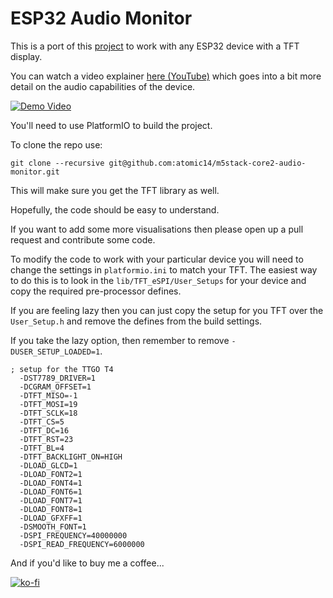 # ESP32 Audio Monitor

This is a port of this [project](https://github.com/atomic14/m5stack-core2-audio-monitor) to work with any ESP32 device with a TFT display.

You can watch a video explainer [here (YouTube)](https://www.youtube.com/watch?v=CwIWpBqa-nM) which goes into a bit more detail on the audio capabilities of the device.

[![Demo Video](https://img.youtube.com/vi/CwIWpBqa-nM/0.jpg)](https://www.youtube.com/watch?v=CwIWpBqa-nM)

You'll need to use PlatformIO to build the project.

To clone the repo use:

```
git clone --recursive git@github.com:atomic14/m5stack-core2-audio-monitor.git
```

This will make sure you get the TFT library as well.

Hopefully, the code should be easy to understand.

If you want to add some more visualisations then please open up a pull request and contribute some code.

To modify the code to work with your particular device you will need to change the settings in `platformio.ini` to match your TFT. The easiest way to do this is to look in the `lib/TFT_eSPI/User_Setups` for your device and copy the required pre-processor defines.

If you are feeling lazy then you can just copy the setup for you TFT over the `User_Setup.h` and remove the defines from the build settings.

If you take the lazy option, then remember to remove `-DUSER_SETUP_LOADED=1`.

```
; setup for the TTGO T4
  -DST7789_DRIVER=1
  -DCGRAM_OFFSET=1
  -DTFT_MISO=-1
  -DTFT_MOSI=19
  -DTFT_SCLK=18
  -DTFT_CS=5
  -DTFT_DC=16
  -DTFT_RST=23
  -DTFT_BL=4
  -DTFT_BACKLIGHT_ON=HIGH
  -DLOAD_GLCD=1
  -DLOAD_FONT2=1
  -DLOAD_FONT4=1
  -DLOAD_FONT6=1
  -DLOAD_FONT7=1
  -DLOAD_FONT8=1
  -DLOAD_GFXFF=1
  -DSMOOTH_FONT=1
  -DSPI_FREQUENCY=40000000
  -DSPI_READ_FREQUENCY=6000000
```

And if you'd like to buy me a coffee...

[![ko-fi](https://ko-fi.com/img/githubbutton_sm.svg)](https://ko-fi.com/Z8Z734F5Y)
